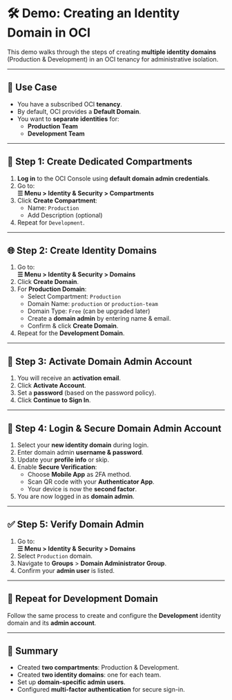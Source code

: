 # 🛠️ Demo: Creating an Identity Domain in OCI

This demo walks through the steps of creating **multiple identity domains** (Production & Development) in an OCI tenancy for administrative isolation.

---

## 🎯 Use Case
- You have a subscribed OCI **tenancy**.
- By default, OCI provides a **Default Domain**.
- You want to **separate identities** for:
  - **Production Team**
  - **Development Team**

---

## 🧱 Step 1: Create Dedicated Compartments
1. **Log in** to the OCI Console using **default domain admin credentials**.
2. Go to:  
   **☰ Menu > Identity & Security > Compartments**
3. Click **Create Compartment**:
   - Name: `Production`
   - Add Description (optional)
4. Repeat for `Development`.

---

## 🌐 Step 2: Create Identity Domains
1. Go to:  
   **☰ Menu > Identity & Security > Domains**
2. Click **Create Domain**.
3. For **Production Domain**:
   - Select Compartment: `Production`
   - Domain Name: `production` or `production-team`
   - Domain Type: `Free` (can be upgraded later)
   - Create a **domain admin** by entering name & email.
   - Confirm & click **Create Domain**.
4. Repeat for the **Development Domain**.

---

## 📧 Step 3: Activate Domain Admin Account
1. You will receive an **activation email**.
2. Click **Activate Account**.
3. Set a **password** (based on the password policy).
4. Click **Continue to Sign In**.

---

## 🔐 Step 4: Login & Secure Domain Admin Account
1. Select your **new identity domain** during login.
2. Enter domain admin **username & password**.
3. Update your **profile info** or skip.
4. Enable **Secure Verification**:
   - Choose **Mobile App** as 2FA method.
   - Scan QR code with your **Authenticator App**.
   - Your device is now the **second factor**.
5. You are now logged in as **domain admin**.

---

## ✅ Step 5: Verify Domain Admin
1. Go to:  
   **☰ Menu > Identity & Security > Domains**
2. Select `Production` domain.
3. Navigate to **Groups** > **Domain Administrator Group**.
4. Confirm your **admin user** is listed.

---

## 🔁 Repeat for Development Domain
Follow the same process to create and configure the **Development** identity domain and its **admin account**.

---

## 🧾 Summary
- Created **two compartments**: Production & Development.
- Created **two identity domains**: one for each team.
- Set up **domain-specific admin users**.
- Configured **multi-factor authentication** for secure sign-in.
